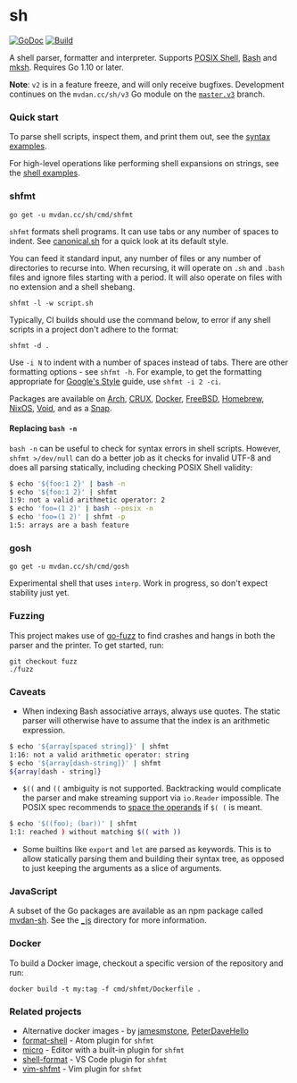 # sh

[![GoDoc](https://godoc.org/mvdan.cc/sh?status.svg)](https://godoc.org/mvdan.cc/sh)
[![Build](https://travis-ci.org/mvdan/sh.svg?branch=master)](https://travis-ci.org/mvdan/sh)

A shell parser, formatter and interpreter. Supports [POSIX Shell], [Bash] and
[mksh]. Requires Go 1.10 or later.

**Note**: `v2` is in a feature freeze, and will only receive bugfixes.
Development continues on the `mvdan.cc/sh/v3` Go module on the
[`master.v3`](https://github.com/mvdan/sh/tree/master.v3) branch.

### Quick start

To parse shell scripts, inspect them, and print them out, see the [syntax
examples](https://godoc.org/mvdan.cc/sh/syntax#pkg-examples).

For high-level operations like performing shell expansions on strings, see the
[shell examples](https://godoc.org/mvdan.cc/sh/shell#pkg-examples).

### shfmt

	go get -u mvdan.cc/sh/cmd/shfmt

`shfmt` formats shell programs. It can use tabs or any number of spaces to
indent. See [canonical.sh](syntax/canonical.sh) for a quick look at its default
style.

You can feed it standard input, any number of files or any number of directories
to recurse into. When recursing, it will operate on `.sh` and `.bash` files and
ignore files starting with a period. It will also operate on files with no
extension and a shell shebang.

	shfmt -l -w script.sh

Typically, CI builds should use the command below, to error if any shell scripts
in a project don't adhere to the format:

	shfmt -d .

Use `-i N` to indent with a number of spaces instead of tabs. There are other
formatting options - see `shfmt -h`. For example, to get the formatting
appropriate for [Google's Style][google-style] guide, use `shfmt -i 2 -ci`.

Packages are available on [Arch], [CRUX], [Docker], [FreeBSD], [Homebrew],
[NixOS], [Void], and as a [Snap].

#### Replacing `bash -n`

`bash -n` can be useful to check for syntax errors in shell scripts. However,
`shfmt >/dev/null` can do a better job as it checks for invalid UTF-8 and does
all parsing statically, including checking POSIX Shell validity:

```sh
$ echo '${foo:1 2}' | bash -n
$ echo '${foo:1 2}' | shfmt
1:9: not a valid arithmetic operator: 2
$ echo 'foo=(1 2)' | bash --posix -n
$ echo 'foo=(1 2)' | shfmt -p
1:5: arrays are a bash feature
```

### gosh

	go get -u mvdan.cc/sh/cmd/gosh

Experimental shell that uses `interp`. Work in progress, so don't expect
stability just yet.

### Fuzzing

This project makes use of [go-fuzz] to find crashes and hangs in both the parser
and the printer. To get started, run:

	git checkout fuzz
	./fuzz

### Caveats

* When indexing Bash associative arrays, always use quotes. The static parser
  will otherwise have to assume that the index is an arithmetic expression.

```sh
$ echo '${array[spaced string]}' | shfmt
1:16: not a valid arithmetic operator: string
$ echo '${array[dash-string]}' | shfmt
${array[dash - string]}
```

* `$((` and `((` ambiguity is not supported. Backtracking would complicate the
  parser and make streaming support via `io.Reader` impossible. The POSIX spec
  recommends to [space the operands][posix-ambiguity] if `$( (` is meant.

```sh
$ echo '$((foo); (bar))' | shfmt
1:1: reached ) without matching $(( with ))
```

* Some builtins like `export` and `let` are parsed as keywords. This is to allow
  statically parsing them and building their syntax tree, as opposed to just
  keeping the arguments as a slice of arguments.

### JavaScript

A subset of the Go packages are available as an npm package called [mvdan-sh].
See the [_js](_js) directory for more information.

### Docker

To build a Docker image, checkout a specific version of the repository and run:

	docker build -t my:tag -f cmd/shfmt/Dockerfile .

### Related projects

* Alternative docker images - by [jamesmstone][dockerized-jamesmstone], [PeterDaveHello][dockerized-peterdavehello]
* [format-shell] - Atom plugin for `shfmt`
* [micro] - Editor with a built-in plugin for `shfmt`
* [shell-format] - VS Code plugin for `shfmt`
* [vim-shfmt] - Vim plugin for `shfmt`

[arch]: https://www.archlinux.org/packages/community/x86_64/shfmt/
[bash]: https://www.gnu.org/software/bash/
[crux]: https://github.com/6c37/crux-ports-git/tree/HEAD/shfmt
[docker]: https://hub.docker.com/r/mvdan/shfmt/
[dockerized-jamesmstone]: https://hub.docker.com/r/jamesmstone/shfmt/
[dockerized-peterdavehello]: https://github.com/PeterDaveHello/dockerized-shfmt/
[examples]: https://godoc.org/mvdan.cc/sh/syntax#pkg-examples
[format-shell]: https://atom.io/packages/format-shell
[freebsd]: https://github.com/freebsd/freebsd-ports/tree/HEAD/devel/shfmt
[go-fuzz]: https://github.com/dvyukov/go-fuzz
[google-style]: https://google.github.io/styleguide/shell.xml
[homebrew]: https://github.com/Homebrew/homebrew-core/blob/HEAD/Formula/shfmt.rb
[micro]: https://micro-editor.github.io/
[mksh]: https://www.mirbsd.org/mksh.htm
[mvdan-sh]: https://www.npmjs.com/package/mvdan-sh
[nixos]: https://github.com/NixOS/nixpkgs/blob/HEAD/pkgs/tools/text/shfmt/default.nix
[posix shell]: http://pubs.opengroup.org/onlinepubs/9699919799/utilities/V3_chap02.html
[posix-ambiguity]: http://pubs.opengroup.org/onlinepubs/9699919799/utilities/V3_chap02.html#tag_18_06_03
[shell-format]: https://marketplace.visualstudio.com/items?itemName=foxundermoon.shell-format
[snap]: https://snapcraft.io/shfmt
[vim-shfmt]: https://github.com/z0mbix/vim-shfmt
[void]: https://github.com/voidlinux/void-packages/blob/HEAD/srcpkgs/shfmt/template
